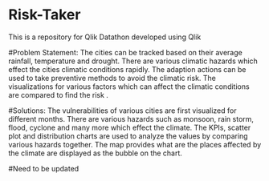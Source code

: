 
# Risk-Taker 
This is a repository for Qlik Datathon developed using Qlik

#Problem Statement:
The cities can be tracked based on their average rainfall, temperature and drought.
There are various climatic hazards which effect the cities climatic conditions rapidly.
The adaption actions can be used to take preventive methods to avoid the climatic risk.
The visualizations for various factors which can affect the climatic conditions are compared to find the risk .

#Solutions:
The vulnerabilities of various cities are first visualized for different months.
There are various hazards such as monsoon, rain storm, flood, cyclone and many more which effect the climate.
The KPIs, scatter plot and distribution charts are used to analyze the values by comparing various hazards together.
The map provides what are the places affected by the climate are displayed as the bubble on the chart.

#Need to be updated
 
